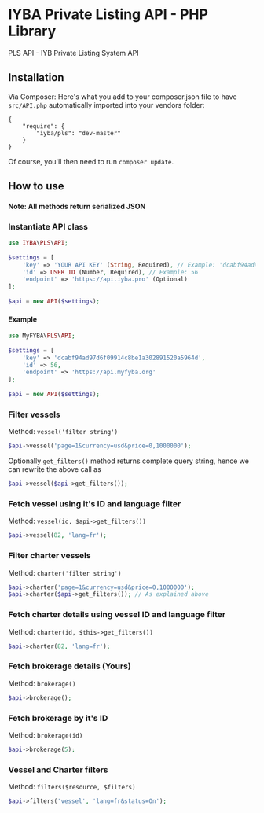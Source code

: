 # IYBA Private Listing API - PHP Library

PLS API - IYB Private Listing System API

## Installation

Via Composer: Here's what you add to your composer.json file to have `src/API.php` automatically imported into your vendors folder:

    {
        "require": {
            "iyba/pls": "dev-master"
        }
    }

Of course, you'll then need to run `composer update`.  

## How to use

#### Note: All methods return serialized JSON

### Instantiate API class

```php
use IYBA\PLS\API;
    
$settings = [
    'key' => 'YOUR API KEY' (String, Required), // Example: 'dcabf94ad97d6f09914c8be1a302891520a5964d'
    'id' => USER ID (Number, Required), // Example: 56
    'endpoint' => 'https://api.iyba.pro' (Optional)
];
    
$api = new API($settings);
```

#### Example

```php
use MyFYBA\PLS\API;
    
$settings = [
    'key' => 'dcabf94ad97d6f09914c8be1a302891520a5964d',
    'id' => 56,
    'endpoint' => 'https://api.myfyba.org'
];
    
$api = new API($settings);
```

### Filter vessels

Method: `vessel('filter string')`

```php
$api->vessel('page=1&currency=usd&price=0,1000000');
```

Optionally `get_filters()` method returns complete query string, hence we can rewrite the above call as
    
```php
$api->vessel($api->get_filters());
```    
    
### Fetch vessel using it's ID and language filter

Method: `vessel(id, $api->get_filters())`

```php
$api->vessel(82, 'lang=fr');
```

### Filter charter vessels

Method: `charter('filter string')`

```php
$api->charter('page=1&currency=usd&price=0,1000000');
$api->charter($api->get_filters()); // As explained above
```
    
### Fetch charter details using vessel ID and language filter

Method: `charter(id, $this->get_filters())`

```php
$api->charter(82, 'lang=fr');
```

### Fetch brokerage details (Yours)

Method: `brokerage()`

```php
$api->brokerage();
```

### Fetch brokerage by it's ID

Method: `brokerage(id)`

```php
$api->brokerage(5);
```

### Vessel and Charter filters

Method: `filters($resource, $filters)`

```php
$api->filters('vessel', 'lang=fr&status=On');
```

